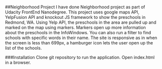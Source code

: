 ##Neighborhood Project
I have done Neighborhood project as part of Udacity FrontEnd Nanodegree.
This project uses google maps API, YelpFusion API and knockout JS framework to show the preschools in Redmond, WA. Using Yelp API, the preschools in the area are pulled up and marked on the map using markers. Markers open up more information about the preschools in the InfoWindows. You can also run a filter to find schools with specific words in their name. The site is responsive as in when the screen is less than 699px, a hamburger icon lets the user open up the list of the schools.

###Installation
Clone git repository to run the application.
Open index.html in a browser.
